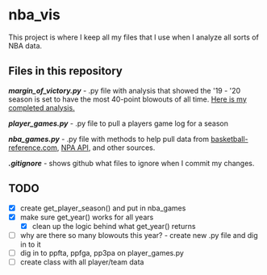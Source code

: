 # nba_vis

This project is where I keep all my files that I use when I analyze all sorts of NBA data.

## Files in this repository

__*margin_of_victory.py*__ - .py file with analysis that showed the '19 - '20 season is set to have the most 40-point blowouts of all time. [Here is my completed analysis.](https://www.reddit.com/r/nba/comments/eg2own/oc_this_season_is_on_pace_for_a_record_number_of/)

__*player_games.py*__ - .py file to pull a players game log for a season

__*nba_games.py*__ - .py file with methods to help pull data from [basketball-reference.com](https://www.basketball-reference.com), [NPA API](https://github.com/swar/nba_api/), and other sources.

__*.gitignore*__ - shows github what files to ignore when I commit my changes.

## TODO

- [x] create get_player_season() and put in nba_games
- [x] make sure get_year() works for all years
  - [x] clean up the logic behind what get_year() returns
- [ ] why are there so many blowouts this year? - create new .py file and dig in to it
- [ ] dig in to ppfta, ppfga, pp3pa on player_games.py
- [ ] create class with all player/team data
